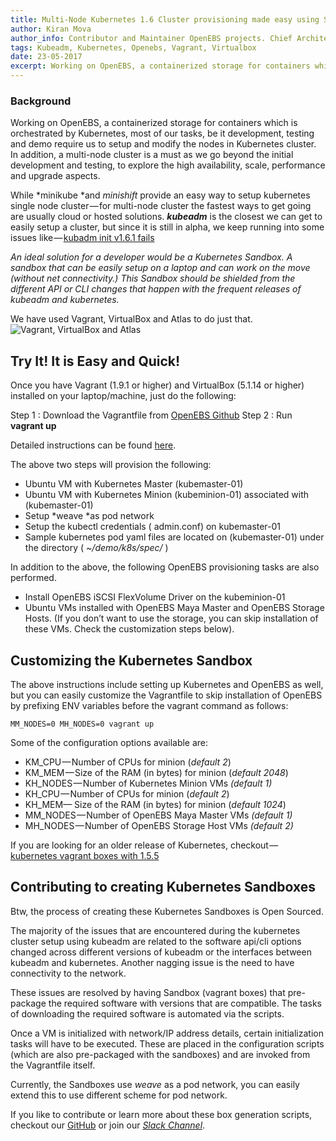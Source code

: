```yaml
---
title: Multi-Node Kubernetes 1.6 Cluster provisioning made easy using SandBox (Vagrant box)
author: Kiran Mova
author_info: Contributor and Maintainer OpenEBS projects. Chief Architect MayaData. Kiran leads overall architecture & is responsible for architecting, solution design & customer adoption of OpenEBS.
tags: Kubeadm, Kubernetes, Openebs, Vagrant, Virtualbox
date: 23-05-2017
excerpt: Working on OpenEBS, a containerized storage for containers which is orchestrated by Kubernetes, most of our tasks, be it development, testing and demo require us to setup and modify the nodes in Kubernetes cluster.
---
```


### Background

Working on OpenEBS, a containerized storage for containers which is orchestrated by Kubernetes, most of our tasks, be it development, testing and demo require us to setup and modify the nodes in Kubernetes cluster. In addition, a multi-node cluster is a must as we go beyond the initial development and testing, to explore the high availability, scale, performance and upgrade aspects.

While *minikube *and *minishift* provide an easy way to setup kubernetes single node cluster — for multi-node cluster the fastest ways to get going are usually cloud or hosted solutions. ***kubeadm*** is the closest we can get to easily setup a cluster, but since it is still in alpha, we keep running into some issues like — [kubadm init v1.6.1 fails](https://github.com/kubernetes/kubeadm/issues/226)

*An ideal solution for a developer would be a Kubernetes Sandbox. A sandbox that can be easily setup on a laptop and can work on the move (without net connectivity.) This Sandbox should be shielded from the different API or CLI changes that happen with the frequent releases of kubeadm and kubernetes.*

We have used Vagrant, VirtualBox and Atlas to do just that.
![Vagrant, VirtualBox and Atlas](https://cdn-images-1.medium.com/max/800/1*7kkviZOwgh8ePDYRjFX0mQ.png)

## Try It! It is Easy and Quick!

Once you have Vagrant (1.9.1 or higher) and VirtualBox (5.1.14 or higher) installed on your laptop/machine, just do the following:

Step 1 : Download the Vagrantfile from [OpenEBS Github](https://raw.githubusercontent.com/openebs/openebs/master/k8s/lib/vagrant/test/k8s/1.6/Vagrantfile)
Step 2 : Run **vagrant up**

Detailed instructions can be found [here](https://github.com/openebs/openebs/tree/master/k8s/lib/vagrant/test/k8s/1.6).

The above two steps will provision the following:

- Ubuntu VM with Kubernetes Master (kubemaster-01)
- Ubuntu VM with Kubernetes Minion (kubeminion-01) associated with (kubemaster-01)
- Setup *weave *as pod network
- Setup the kubectl credentials ( admin.conf) on kubemaster-01
- Sample kubernetes pod yaml files are located on (kubemaster-01) under the directory ( *~/demo/k8s/spec/* )

In addition to the above, the following OpenEBS provisioning tasks are also performed.

- Install OpenEBS iSCSI FlexVolume Driver on the kubeminion-01
- Ubuntu VMs installed with OpenEBS Maya Master and OpenEBS Storage Hosts. (If you don’t want to use the storage, you can skip installation of these VMs. Check the customization steps below).

## Customizing the Kubernetes Sandbox

The above instructions include setting up Kubernetes and OpenEBS as well, but you can easily customize the Vagrantfile to skip installation of OpenEBS by prefixing ENV variables before the vagrant command as follows:

    MM_NODES=0 MH_NODES=0 vagrant up

Some of the configuration options available are:

- KM_CPU — Number of CPUs for minion (*default 2*)
- KM_MEM — Size of the RAM (in bytes) for minion (*default 2048*)
- KH_NODES — Number of Kubernetes Minion VMs *(default 1)*
- KH_CPU — Number of CPUs for minion (*default 2*)
- KH_MEM— Size of the RAM (in bytes) for minion (*default 1024*)
- MM_NODES — Number of OpenEBS Maya Master VMs *(default 1)*
- MH_NODES — Number of OpenEBS Storage Host VMs *(default 2)*

If you are looking for an older release of Kubernetes, checkout — [kubernetes vagrant boxes with 1.5.5](https://blog.openebs.io/setting-up-kubernetes-1-5-5-cluster-with-vagrant-dda11e33b5bc)

## Contributing to creating Kubernetes Sandboxes

Btw, the process of creating these Kubernetes Sandboxes is Open Sourced.

The majority of the issues that are encountered during the kubernetes cluster setup using kubeadm are related to the software api/cli options changed across different versions of kubeadm or the interfaces between kubeadm and kubernetes. Another nagging issue is the need to have connectivity to the network.

These issues are resolved by having Sandbox (vagrant boxes) that pre-package the required software with versions that are compatible. The tasks of downloading the required software is automated via the scripts.

Once a VM is initialized with network/IP address details, certain initialization tasks will have to be executed. These are placed in the configuration scripts (which are also pre-packaged with the sandboxes) and are invoked from the Vagrantfile itself.

Currently, the Sandboxes use *weave* as a pod network, you can easily extend this to use different scheme for pod network.

If you like to contribute or learn more about these box generation scripts, checkout our [GitHub](https://github.com/openebs/openebs/tree/master/k8s/lib/vagrant) or join our [*Slack Channel*](http://slack.openebs.io).
